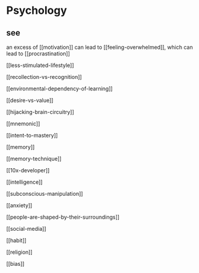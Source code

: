 # Psychology

## see

an excess of [[motivation]] can lead to [[feeling-overwhelmed]], which can lead to [[procrastination]]

[[less-stimulated-lifestyle]]

[[recollection-vs-recognition]]

[[environmental-dependency-of-learning]]

[[desire-vs-value]]

[[hijacking-brain-circuitry]]

[[mnemonic]]

[[intent-to-mastery]]

[[memory]]

[[memory-technique]]

[[10x-developer]]

[[intelligence]]

[[subconscious-manipulation]]

[[anxiety]]

[[people-are-shaped-by-their-surroundings]]

[[social-media]]

[[habit]]

[[religion]]

[[bias]]
